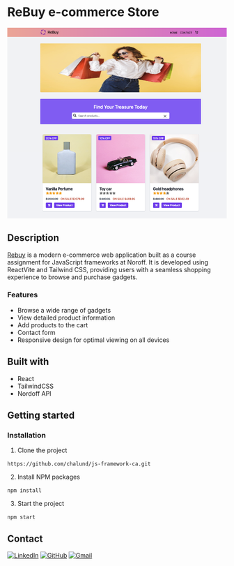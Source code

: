# ReBuy e-commerce Store 
![Screenshot](./src/assets/images/rebuy-homepage.png)

## Description
[Rebuy](https://rebuy-store.netlify.app/) is a modern e-commerce web application built as a course assignment for JavaScript frameworks at Noroff. It is developed using ReactVite and Tailwind CSS, providing users with a seamless shopping experience to browse and purchase gadgets.

### Features
* Browse a wide range of gadgets
* View detailed product information
* Add products to the cart
* Contact form
* Responsive design for optimal viewing on all devices

## Built with
* React
* TailwindCSS
* Nordoff API

## Getting started
### Installation

1. Clone the project
```
https://github.com/chalund/js-framework-ca.git
```

2. Install NPM packages
```
npm install
```

3. Start the project
```
npm start
```

## Contact
[![LinkedIn](https://img.shields.io/badge/LinkedIn-0077B5?style=for-the-badge&logo=linkedin&logoColor=white)](https://pe.linkedin.com/in/charlotte-lund-48419b249/)
[![GitHub](https://img.shields.io/badge/GitHub-100000?style=for-the-badge&logo=github&logoColor=white)](https://github.com/chalund)
[![Gmail](https://img.shields.io/badge/Gmail-D14836?style=for-the-badge&logo=gmail&logoColor=white)](mailto:chalund@gmail.com)

